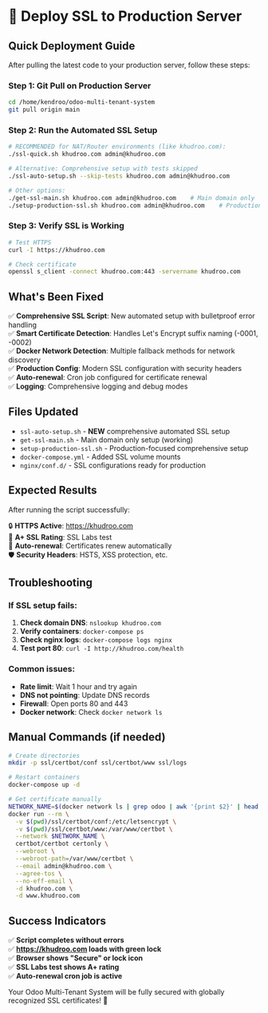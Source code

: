 # 🚀 Deploy SSL to Production Server

## Quick Deployment Guide

After pulling the latest code to your production server, follow these steps:

### Step 1: Git Pull on Production Server
```bash
cd /home/kendroo/odoo-multi-tenant-system
git pull origin main
```

### Step 2: Run the Automated SSL Setup
```bash
# RECOMMENDED for NAT/Router environments (like khudroo.com):
./ssl-quick.sh khudroo.com admin@khudroo.com

# Alternative: Comprehensive setup with tests skipped
./ssl-auto-setup.sh --skip-tests khudroo.com admin@khudroo.com

# Other options:
./get-ssl-main.sh khudroo.com admin@khudroo.com    # Main domain only
./setup-production-ssl.sh khudroo.com admin@khudroo.com    # Production focused
```

### Step 3: Verify SSL is Working
```bash
# Test HTTPS
curl -I https://khudroo.com

# Check certificate
openssl s_client -connect khudroo.com:443 -servername khudroo.com
```

## What's Been Fixed

✅ **Comprehensive SSL Script**: New automated setup with bulletproof error handling  
✅ **Smart Certificate Detection**: Handles Let's Encrypt suffix naming (-0001, -0002)  
✅ **Docker Network Detection**: Multiple fallback methods for network discovery  
✅ **Production Config**: Modern SSL configuration with security headers  
✅ **Auto-renewal**: Cron job configured for certificate renewal  
✅ **Logging**: Comprehensive logging and debug modes  

## Files Updated

- `ssl-auto-setup.sh` - **NEW** comprehensive automated SSL setup
- `get-ssl-main.sh` - Main domain only setup (working)
- `setup-production-ssl.sh` - Production-focused comprehensive setup
- `docker-compose.yml` - Added SSL volume mounts
- `nginx/conf.d/` - SSL configurations ready for production

## Expected Results

After running the script successfully:

🔒 **HTTPS Active**: https://khudroo.com  
🌟 **A+ SSL Rating**: SSL Labs test  
🔄 **Auto-renewal**: Certificates renew automatically  
🛡️ **Security Headers**: HSTS, XSS protection, etc.  

## Troubleshooting

### If SSL setup fails:

1. **Check domain DNS**: `nslookup khudroo.com`
2. **Verify containers**: `docker-compose ps`
3. **Check nginx logs**: `docker-compose logs nginx`
4. **Test port 80**: `curl -I http://khudroo.com/health`

### Common issues:
- **Rate limit**: Wait 1 hour and try again
- **DNS not pointing**: Update DNS records
- **Firewall**: Open ports 80 and 443
- **Docker network**: Check `docker network ls`

## Manual Commands (if needed)

```bash
# Create directories
mkdir -p ssl/certbot/conf ssl/certbot/www ssl/logs

# Restart containers
docker-compose up -d

# Get certificate manually
NETWORK_NAME=$(docker network ls | grep odoo | awk '{print $2}' | head -1)
docker run --rm \
  -v $(pwd)/ssl/certbot/conf:/etc/letsencrypt \
  -v $(pwd)/ssl/certbot/www:/var/www/certbot \
  --network $NETWORK_NAME \
  certbot/certbot certonly \
  --webroot \
  --webroot-path=/var/www/certbot \
  --email admin@khudroo.com \
  --agree-tos \
  --no-eff-email \
  -d khudroo.com \
  -d www.khudroo.com
```

## Success Indicators

✅ **Script completes without errors**  
✅ **https://khudroo.com loads with green lock**  
✅ **Browser shows "Secure" or lock icon**  
✅ **SSL Labs test shows A+ rating**  
✅ **Auto-renewal cron job is active**  

Your Odoo Multi-Tenant System will be fully secured with globally recognized SSL certificates! 🎉